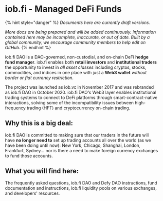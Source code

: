 # iob.fi - Managed DeFi Funds

{% hint style="danger" %}
_Documents here are currently draft versions._ 

_More docs are being prepared and will be added continuously. Information contained here may be incomplete, inaccurate, or out of date. Built by a global community, we encourage community members to help edit on GitHub._
{% endhint %}

iob.fi DAO is a DAO-governed, non-custodial, and on-chain DeFi **hedge fund manager**. iob.fi enables both **retail investors** and **institutional traders** the opportunity to invest in _all asset classes_ including cryptos, stocks, commodities, and indices in one place with just a **Web3 wallet** _without border or fiat currency restriction_. 

The project was launched as iob.vc in November 2017 and was rebranded as iob.fi DAO in October 2020. iob.fi DAO's Web3 layer enables institutional trading systems to connect to DeFi platforms through smart-contract-native interactions, solving some of the incompatibility issues between high-frequency trading \(HFT\) and cryptocurrency on-chain trading.

## Why this is a big deal:

iob.fi DAO is committed to making sure that our traders in the future will have **no longer need to** set up trading accounts all over the world \(as we have been doing until now\): New York, Chicago, Shanghai, London, Frankfurt, Sydney... nor is there a need to make foreign currency exchanges to fund those accounts. 

## What you will find here:

The frequently asked questions, iob.fi DAO and Defy DAO instructions, fund documentation and instructions, iob.fi liquidity pools on various exchanges, and developers' resources. 



